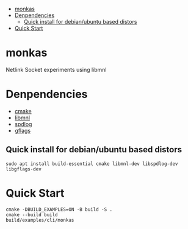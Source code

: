<!--toc:start-->

- [monkas](#monkas)
- [Denpendencies](#denpendencies)
  - [Quick install for debian/ubuntu based distors](#quick-install-for-debianubuntu-based-distors)
- [Quick Start](#quick-start)
<!--toc:end-->

# monkas

Netlink Socket experiments using libmnl

# Denpendencies

- [cmake](https://cmake.org/)
- [libmnl](https://netfilter.org/projects/libmnl/)
- [spdlog](https://github.com/gabime/spdlog)
- [gflags](https://github.com/gflags/gflags)

## Quick install for debian/ubuntu based distors

```console
sudo apt install build-essential cmake libmnl-dev libspdlog-dev libgflags-dev
```

# Quick Start

```console
cmake -DBUILD_EXAMPLES=ON -B build -S .
cmake --build build
build/examples/cli/monkas
```
